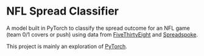 # NFL Spread Classifier

A model built in PyTorch to classify the spread outcome for an NFL game (team 0/1 covers or push) using data from [FiveThirtyEight](https://github.com/fivethirtyeight/nfl-elo-game) and [Spreadspoke](https://www.kaggle.com/datasets/tobycrabtree/nfl-scores-and-betting-data/data).

This project is mainly an exploration of [PyTorch](https://pytorch.org/).